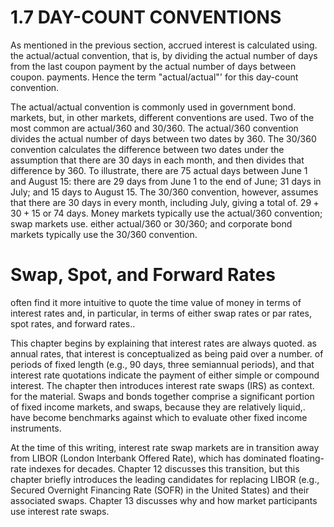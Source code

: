 # 1.7 DAY-COUNT CONVENTIONS  

As mentioned in the previous section, accrued interest is calculated using. the actual/actual convention, that is, by dividing the actual number of days from the last coupon payment by the actual number of days between coupon. payments. Hence the term "actual/actual"' for this day-count convention.  

The actual/actual convention is commonly used in government bond. markets, but, in other markets, different conventions are used. Two of the most common are actual/360 and 30/360. The actual/360 convention divides the actual number of days between two dates by 360. The 30/360 convention calculates the difference between two dates under the assumption that there are 30 days in each month, and then divides that difference by 360. To illustrate, there are 75 actual days between June 1 and August 15: there are 29 days from June 1 to the end of June; 31 days in July; and 15 days to August 15. The 30/360 convention, however, assumes that there are 30 days in every month, including July, giving a total of. $29+30+15$ or 74 days. Money markets typically use the actual/360 convention; swap markets use. either actual/360 or 30/360; and corporate bond markets typically use the 30/360 convention.  

# Swap, Spot, and Forward Rates  

often find it more intuitive to quote the time value of money in terms of interest rates and, in particular, in terms of either swap rates or par rates, spot rates, and forward rates..  

This chapter begins by explaining that interest rates are always quoted. as annual rates, that interest is conceptualized as being paid over a number. of periods of fixed length (e.g., 90 days, three semiannual periods), and that interest rate quotations indicate the payment of either simple or compound interest. The chapter then introduces interest rate swaps (IRS) as context. for the material. Swaps and bonds together comprise a significant portion of fixed income markets, and swaps, because they are relatively liquid,. have become benchmarks against which to evaluate other fixed income instruments.  

At the time of this writing, interest rate swap markets are in transition away from LIBOR (London Interbank Offered Rate), which has dominated floating-rate indexes for decades. Chapter 12 discusses this transition, but this chapter briefly introduces the leading candidates for replacing LIBOR (e.g., Secured Overnight Financing Rate (SOFR) in the United States) and their associated swaps. Chapter 13 discusses why and how market participants use interest rate swaps.  
